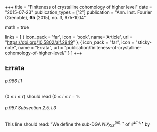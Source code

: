 +++
title = "Finiteness of crystalline cohomology of higher level"
date = "2015-07-23"
publication_types = ["2"]
publication = "Ann. Inst. Fourier (Grenoble), **65** (2015), no. 3, 975-1004"

math = true

links = [ { icon_pack = 'far', icon = 'book', name='Article', url = "https://doi.org/10.5802/aif.2949" }, { icon_pack = "far", icon = "sticky-note", name = "Errata", url = "publication/finiteness-of-crystalline-cohomology-of-higher-level/" } ]
+++

## Errata
###### p.986 l.1
$(0\leq i\leq r)$ should read $(0\leq i\leq r-1)$.

###### p.987 Subsection 2.5, l.3
This line should read: "We define the sub-DGA $N\mathscr{P}^{(m),\bullet}_{X/S}$ of $\mathscr{P}^{(m),\bullet}$ by
